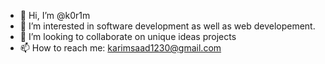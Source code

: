 - 👋 Hi, I’m @k0r1m
- 👀 I’m interested in software development as well as web developement.
- 💞️ I’m looking to collaborate on unique ideas projects
- 📫 How to reach me: karimsaad1230@gmail.com
<!-- - 🌱 I’m currently learning Angular--->
<!---
k0r1m/k0r1m is a ✨ special ✨ repository because its `README.md` (this file) appears on your GitHub profile.
You can click the Preview link to take a look at your changes.
--->
